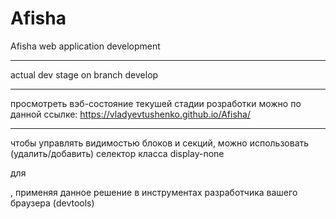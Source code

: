 # Afisha
Afisha web application development

---

actual dev stage on branch develop

---

просмотреть вэб-состояние текушей стадии розработки можно по данной ссылке: 
https://vladyevtushenko.github.io/Afisha/

---

чтобы управлять видимостью блоков и секций, можно использовать (удалить/добавить) селектор класса display-none 

для <section class="">, применяя данное решение в инструментах разработчика вашего браузера (devtools) 

